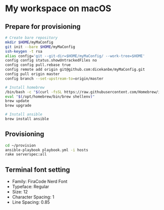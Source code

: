 # My workspace on macOS

## Prepare for provisioning

```bash
# Create bare repository
mkdir $HOME/myMaConfig
git init --bare $HOME/myMaConfig 
ssh-keygen -t rsa
alias config='git --git-dir=$HOME/myMaConfig/ --work-tree=$HOME'
config config status.showUntrackedFiles no
config config pull.rebase true
config remote add origin git@github.com:dicekanbe/myMaConfig.git
config pull origin master
config branch --set-upstream-to=origin/master

# Install homebrew
/bin/bash -c "$(curl -fsSL https://raw.githubusercontent.com/Homebrew/install/HEAD/install.sh)"
eval "$(/opt/homebrew/bin/brew shellenv)"
brew update
brew upgrade

# Install ansible
brew install ansible
```
## Provisioning

```bash
cd ~/provision
ansible-playbook playbook.yml -i hosts
rake serverspec:all
```

## Terminal font setting

- Family: FiraCode Nerd Font
- Typeface: Regular
- Size: 12
- Character Spacing: 1
- Line Spacing: 0.85
